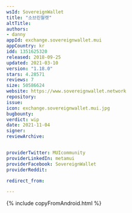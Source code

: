 ```yaml
---
wsId: SovereignWallet
title: "소브린월렛"
altTitle:
authors:
- danny
appId: exchange.sovereignwallet.mui
appCountry: kr
idd: 1351625320
released: 2018-09-25
updated: 2021-03-10
version: "1.18.0"
stars: 4.28571
reviews: 7
size: 50586624
website: https://www.sovereignwallet.network
repository:
issue:
icon: exchange.sovereignwallet.mui.jpg
bugbounty:
verdict: wip
date: 2021-11-04
signer:
reviewArchive:


providerTwitter: MUIcommunity
providerLinkedIn: metamui
providerFacebook: SovereignWallet
providerReddit:

redirect_from:

---
```

{% include copyFromAndroid.html %}
